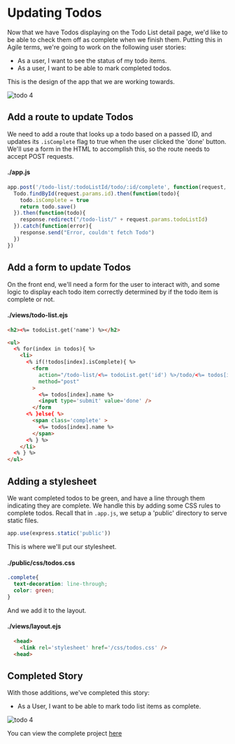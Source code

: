 # Updating Todos

Now that we have Todos displaying on the Todo List detail page, we'd like to be able to check them off as complete when we finish them.  Putting this in Agile terms, we're going to work on the following user stories:

* As a user, I want to see the status of my todo items.
* As a user, I want to be able to mark completed todos.

This is the design of the app that we are working towards.

![todo 4](https://s3.amazonaws.com/learn-site/curriculum/todo-list/todo-4.png)

## Add a route to update Todos
We need to add a route that looks up a todo based on a passed ID, and updates its ```.isComplete``` flag to true when the user clicked the 'done' button.  We'll use a form in the HTML to accomplish this, so the route needs to accept POST requests.

#### ./app.js
```Javascript
app.post('/todo-list/:todoListId/todo/:id/complete', function(request, response){
  Todo.findById(request.params.id).then(function(todo){
    todo.isComplete = true
    return todo.save()
  }).then(function(todo){
    response.redirect("/todo-list/" + request.params.todoListId)
  }).catch(function(error){
    response.send("Error, couldn't fetch Todo")
  })
})
```

## Add a form to update Todos
On the front end, we'll need a form for the user to interact with, and some logic to display each todo item correctly determined by if the todo item is complete or not.

#### ./views/todo-list.ejs
```HTML
<h2><%= todoList.get('name') %></h2>

<ul>
  <% for(index in todos){ %>
    <li>
      <% if(!todos[index].isComplete){ %>
        <form 
          action="/todo-list/<%= todoList.get('id') %>/todo/<%= todos[index].get('id') %>/complete" 
          method="post"
        >
          <%= todos[index].name %>
          <input type='submit' value='done' />
        </form
      <% }else{ %>
        <span class='complete' >
          <%= todos[index].name %>
        </span>
      <% } %>
    </li>
  <% } %>
</ul>
```

## Adding a stylesheet

We want completed todos to be green, and have a line through them indicating they are complete.  We handle this by adding some CSS rules to complete todos.  Recall that in ```.app.js```, we setup a 'public' directory to serve static files.  

```Javascript
app.use(express.static('public'))
```
This is where we'll put our stylesheet.

#### ./public/css/todos.css
```CSS
.complete{
  text-decoration: line-through;
  color: green;
}
```

And we add it to the layout.
#### ./views/layout.ejs
```HTML
  <head>
    <link rel='stylesheet' href='/css/todos.css' />
  <head>
```

## Completed Story
With those additions, we've completed this story:


* As a User, I want to be able to mark todo list items as complete.


![todo 4](https://s3.amazonaws.com/learn-site/curriculum/todo-list/todo-4.png)

You can view the complete project [here](https://github.com/notch8/learn-javascript-examples/tree/06-sql_express-full-stack_update-todos/06-sql/express-full-stack)
